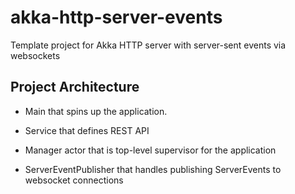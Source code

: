 # akka-http-server-events
Template project for Akka HTTP server with server-sent events via websockets

## Project Architecture

- Main that spins up the application.

- Service that defines REST API

- Manager actor that is top-level supervisor for the application

- ServerEventPublisher that handles publishing ServerEvents to websocket connections

